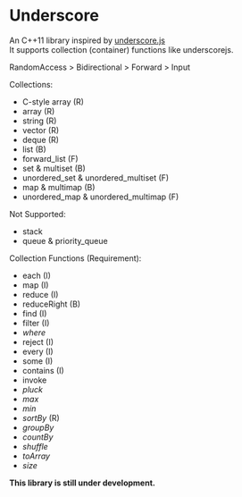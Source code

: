 Underscore
==========
An C++11 library inspired by [underscore.js](http://underscorejs.org)  
It supports collection (container) functions like underscorejs.

RandomAccess > Bidirectional > Forward > Input	

Collections:
* C-style array (R)
* array (R)
* string (R)
* vector (R)
* deque (R)
* list (B)
* forward_list (F)
* set & multiset (B)
* unordered_set & unordered_multiset (F)
* map & multimap (B)
* unordered_map & unordered_multimap (F)

Not Supported:
* stack
* queue & priority_queue

Collection Functions (Requirement):
* each (I)
* map (I)
* reduce (I)
* reduceRight (B)
* find (I)
* filter (I)
* *where*
* reject (I)
* every (I)
* some (I)
* contains (I)
* invoke
* *pluck*
* *max*
* *min*
* *sortBy* (R)
* *groupBy*
* *countBy*
* *shuffle*
* *toArray*
* *size*

**This library is still under development.**


